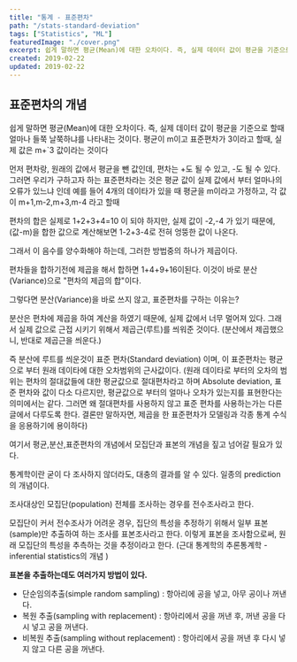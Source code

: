 ```yaml
---
title: "통계 - 표준편차"
path: "/stats-standard-deviation"
tags: ["Statistics", "ML"]
featuredImage: "./cover.png"
excerpt: 쉽게 말하면 평균(Mean)에 대한 오차이다. 즉, 실제 데이터 값이 평균을 기준으로 할때 얼마나 들쭉 날쭉하냐를 나타내는 것이다. 평균이 m이고 표준편차가 3이라고 할때, 실제 값은 m+`3 값이라는 것이다
created: 2019-02-22
updated: 2019-02-22
---
```


## 표준편차의 개념

쉽게 말하면 평균(Mean)에 대한 오차이다. 즉, 실제 데이터 값이 평균을 기준으로 할때 얼마나 들쭉 날쭉하냐를 나타내는 것이다. 평균이 m이고 표준편차가 3이라고 할때, 실제 값은 m+`3 값이라는 것이다

먼저 편차랑, 원래의 값에서 평균을 뺀 값인데, 편차는 +도 될 수 있고, -도 될 수 있다.
그러면 우리가 구하고자 하는 표준편차라는 것은 평균 값이 실제 값에서 부터 얼마나의 오류가 있느냐 인데
예를 들어 4개의 데이타가 있을 때 평균을 m이라고 가정하고, 각 값이 m+1,m-2,m+3,m-4 라고 할때

편차의 합은 실제로 1+2+3+4=10 이 되야 하지만, 실제 값이 -2,-4 가 있기 때문에, (값-m)을 합한 값으로 계산해보면 1-2+3-4로 전혀 엉뚱한 값이 나온다.

그래서 이 음수를 양수화해야 하는데, 그러한 방법중의 하나가 제곱이다.

편차들을 합하기전에 제곱을 해서 합하면 1+4+9+16이된다. 이것이 바로 분산(Variance)으로 "편차의 제곱의 합"이다.

그렇다면 분산(Variance)을 바로 쓰지 않고, 표준편차를 구하는 이유는? 

분산은 편차에 제곱을 하여 계산을 하였기 때문에, 실제  값에서 너무 멀어져 있다. 그래서 실제 값으로 근접 시키기 위해서 제곱근(루트)를 씌워준 것이다. (분산에서 제곱했으니, 반대로 제곱근을 씌운다.)

즉 분산에 루트를 씌운것이 표준 편차(Standard deviation) 이며, 이 표준편차는 평균으로 부터 원래 데이타에 대한 오차범위의 근사값이다. (원래 데이타로 부터의 오차의 범위는 편차의 절대값들에 대한 평균값으로 절대편차라고 하며 Absolute deviation, 표준 편차와 값이 다소 다르지만, 평균값으로 부터의 얼마나 오차가 있는지를 표현한다는 의미에서는 같다. 그러면 왜 절대편차를 사용하지 않고 표준 편차를 사용하는가는 다른 글에서 다루도록 한다. 결론만 말하자면, 제곱을 한 표준편차가 모델링과 각종 통계 수식을 응용하기에 용이하다)

여기서 평균,분산,표준편차의 개념에서 모집단과 표본의 개념을 짚고 넘어갈 필요가 있다.

통계학이란 굳이 다 조사하지 않더라도, 대충의 결과를 알 수 있다. 일종의 prediction 의 개념이다.

조사대상인 모집단(population) 전체를 조사하는 경우를 전수조사라고 한다.

모집단이 커서 전수조사가 어려운 경우, 집단의 특성을 추정하기 위해서 일부 표본(sample)만 추출하여 하는 조사를 표본조사라고 한다. 이렇게 표본을 조사함으로써, 원래 모집단의 특성을 추측하는 것을 추정이라고 한다. (근대 통계학의 추론통계학 - inferential statistics의 개념 )

**표본을 추출하는데도 여러가지 방법이 있다.**
- 단순임의추출(simple random sampling) : 항아리에 공을 넣고, 아무 공이나 꺼낸다.
- 복원 추출(sampling with replacement) : 항아리에서 공을 꺼낸 후, 꺼낸 공을 다시 넣고 공을 꺼낸다.
- 비복원 추출(sampling without replacement) : 항아리에서 공을 꺼낸 후 다시 넣지 않고 다른 공을 꺼낸다.
